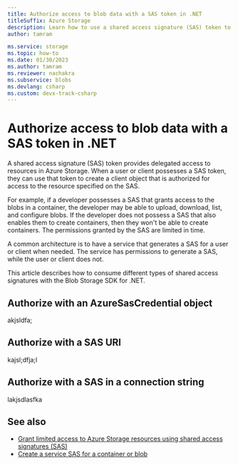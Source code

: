```yaml
---
title: Authorize access to blob data with a SAS token in .NET
titleSuffix: Azure Storage
description: Learn how to use a shared access signature (SAS) token to authorize access to containers or blobs in Azure Storage.
author: tamram

ms.service: storage
ms.topic: how-to
ms.date: 01/30/2023
ms.author: tamram
ms.reviewer: nachakra
ms.subservice: blobs
ms.devlang: csharp
ms.custom: devx-track-csharp
---
```


# Authorize access to blob data with a SAS token in .NET

A shared access signature (SAS) token provides delegated access to resources in Azure Storage. When a user or client possesses a SAS token, they can use that token to create a client object that is authorized for access to the resource specified on the SAS.

For example, if a developer possesses a SAS that grants access to the blobs in a container, the developer may be able to upload, download, list, and configure blobs. If the developer does not possess a SAS that also enables them to create containers, then they won't be able to create containers. The permissions granted by the SAS are limited in time.

A common architecture is to have a service that generates a SAS for a user or client when needed. The service has permissions to generate a SAS, while the user or client does not.

This article describes how to consume different types of shared access signatures with the Blob Storage SDK for .NET.

## Authorize with an AzureSasCredential object

akjsldfa;

## Authorize with a SAS URI

kajsl;dfja;l

## Authorize with a SAS in a connection string

lakjsdlasfka

## See also

- [Grant limited access to Azure Storage resources using shared access signatures (SAS)](../common/storage-sas-overview.md)
- [Create a service SAS for a container or blob](sas-service-create.md)
